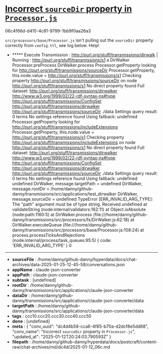 # [Incorrect `sourceDir` property in `Processor.js`](https://claude.ai/chat/dc4d4b58-cca6-4f85-b70a-d2dcf8e5dd68)

06c4f66d-d415-4c81-9799-1bb9f0aa26a3

`src/processors/base/Processor.js` isn't pulling out the `sourceDir` property correctly from `config.ttl`, see log below. Help! 
+ ***** Execute Transmission :  <http://purl.org/stuff/transmissions/dirwalk>
| Running : http://purl.org/stuff/transmissions/s1 a DirWalker
Processor.preProcess
DirWalker.process
Processor.getProperty looking for http://purl.org/stuff/transmissions/sourceDir
Processor.getProperty, this.node.value = http://purl.org/stuff/transmissions/s1
Checking property http://purl.org/stuff/transmissions/sourceDir on node http://purl.org/stuff/transmissions/s1
No direct property found
Full dataset: http://purl.org/stuff/transmissions/dirwalker http://www.w3.org/1999/02/22-rdf-syntax-ns#type http://purl.org/stuff/transmissions/ConfigSet
http://purl.org/stuff/transmissions/dirwalker http://purl.org/stuff/transmissions/sourceDir ./data
Settings query result: 0 terms
No settings reference found
Using fallback: undefined
Processor.getProperty looking for http://purl.org/stuff/transmissions/includeExtensions
Processor.getProperty, this.node.value = http://purl.org/stuff/transmissions/s1
Checking property http://purl.org/stuff/transmissions/includeExtensions on node http://purl.org/stuff/transmissions/s1
No direct property found
Full dataset: http://purl.org/stuff/transmissions/dirwalker http://www.w3.org/1999/02/22-rdf-syntax-ns#type http://purl.org/stuff/transmissions/ConfigSet
http://purl.org/stuff/transmissions/dirwalker http://purl.org/stuff/transmissions/sourceDir ./data
Settings query result: 0 terms
No settings reference found
Using fallback: undefined
undefined
DirWalker, message.targetPath = undefined
DirWalker, message.rootDir = /home/danny/github-danny/transmissions/src/applications/test_dirwalker
DirWalker, message.sourceDir = undefined
TypeError [ERR_INVALID_ARG_TYPE]: The "path" argument must be of type string. Received undefined
    at validateString (node:internal/validators:162:11)
    at Object.isAbsolute (node:path:1160:5)
    at DirWalker.process (file:///home/danny/github-danny/transmissions/src/processors/fs/DirWalker.js:62:18)
    at DirWalker.executeQueue (file:///home/danny/github-danny/transmissions/src/processors/base/Processor.js:108:24)
    at process.processTicksAndRejections (node:internal/process/task_queues:95:5) {
  code: 'ERR_INVALID_ARG_TYPE'
}
0

---

* **sourceFile** : /home/danny/github-danny/hyperdata/docs/chat-archives/data-2025-01-25-12-45-58/conversations.json
* **appName** : claude-json-converter
* **appPath** : claude-json-converter
* **subtask** : [undefined]
* **rootDir** : /home/danny/github-danny/transmissions/src/applications/claude-json-converter
* **dataDir** : /home/danny/github-danny/transmissions/src/applications/claude-json-converter/data
* **targetPath** : /home/danny/github-danny/transmissions/src/applications/claude-json-converter/data
* **tags** : ccc10.ccc20.ccc30.ccc40.ccc50
* **done** : [undefined]
* **meta** : {
  "conv_uuid": "dc4d4b58-cca6-4f85-b70a-d2dcf8e5dd68",
  "conv_name": "Incorrect `sourceDir` property in `Processor.js`",
  "updated_at": "2025-01-12T20:24:03.790593Z"
}
* **filepath** : /home/danny/github-danny/hyperdata/docs/postcraft/content-raw/chat-archives/md/dc4d/2025-01-12_06c.md
